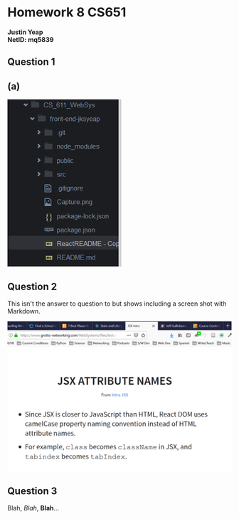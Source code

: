 # Homework 8 CS651
**Justin Yeap**  
**NetID: mq5839**  

## Question 1

## (a)
![Screen Capture](1a.png)

## Question 2

This isn't the answer to question to but shows including a screen shot with Markdown.

![Screen Capture](Capture.png)

## Question 3

Blah, *Blah*, **Blah**...
